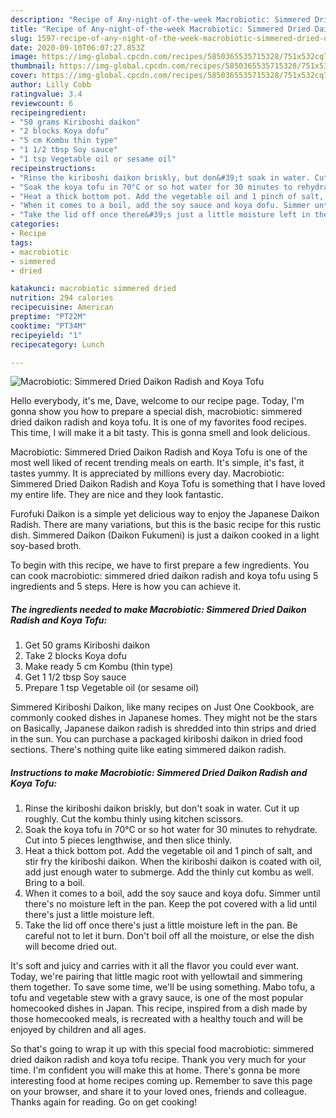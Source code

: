 ```yaml
---
description: "Recipe of Any-night-of-the-week Macrobiotic: Simmered Dried Daikon Radish and Koya Tofu"
title: "Recipe of Any-night-of-the-week Macrobiotic: Simmered Dried Daikon Radish and Koya Tofu"
slug: 1597-recipe-of-any-night-of-the-week-macrobiotic-simmered-dried-daikon-radish-and-koya-tofu
date: 2020-09-10T06:07:27.853Z
image: https://img-global.cpcdn.com/recipes/5850365535715328/751x532cq70/macrobiotic-simmered-dried-daikon-radish-and-koya-tofu-recipe-main-photo.jpg
thumbnail: https://img-global.cpcdn.com/recipes/5850365535715328/751x532cq70/macrobiotic-simmered-dried-daikon-radish-and-koya-tofu-recipe-main-photo.jpg
cover: https://img-global.cpcdn.com/recipes/5850365535715328/751x532cq70/macrobiotic-simmered-dried-daikon-radish-and-koya-tofu-recipe-main-photo.jpg
author: Lilly Cobb
ratingvalue: 3.4
reviewcount: 6
recipeingredient:
- "50 grams Kiriboshi daikon"
- "2 blocks Koya dofu"
- "5 cm Kombu thin type"
- "1 1/2 tbsp Soy sauce"
- "1 tsp Vegetable oil or sesame oil"
recipeinstructions:
- "Rinse the kiriboshi daikon briskly, but don&#39;t soak in water. Cut it up roughly. Cut the kombu thinly using kitchen scissors."
- "Soak the koya tofu in 70°C or so hot water for 30 minutes to rehydrate. Cut into 5 pieces lengthwise, and then slice thinly."
- "Heat a thick bottom pot. Add the vegetable oil and 1 pinch of salt, and stir fry the kiriboshi daikon. When the kiriboshi daikon is coated with oil, add just enough water to submerge. Add the thinly cut kombu as well. Bring to a boil."
- "When it comes to a boil, add the soy sauce and koya dofu. Simmer until there&#39;s no moisture left in the pan. Keep the pot covered with a lid until there&#39;s just a little moisture left."
- "Take the lid off once there&#39;s just a little moisture left in the pan. Be careful not to let it burn. Don&#39;t boil off all the moisture, or else the dish will become dried out."
categories:
- Recipe
tags:
- macrobiotic
- simmered
- dried

katakunci: macrobiotic simmered dried 
nutrition: 294 calories
recipecuisine: American
preptime: "PT22M"
cooktime: "PT34M"
recipeyield: "1"
recipecategory: Lunch

---
```



![Macrobiotic: Simmered Dried Daikon Radish and Koya Tofu](https://img-global.cpcdn.com/recipes/5850365535715328/751x532cq70/macrobiotic-simmered-dried-daikon-radish-and-koya-tofu-recipe-main-photo.jpg)

Hello everybody, it's me, Dave, welcome to our recipe page. Today, I'm gonna show you how to prepare a special dish, macrobiotic: simmered dried daikon radish and koya tofu. It is one of my favorites food recipes. This time, I will make it a bit tasty. This is gonna smell and look delicious.

Macrobiotic: Simmered Dried Daikon Radish and Koya Tofu is one of the most well liked of recent trending meals on earth. It's simple, it's fast, it tastes yummy. It is appreciated by millions every day. Macrobiotic: Simmered Dried Daikon Radish and Koya Tofu is something that I have loved my entire life. They are nice and they look fantastic.

Furofuki Daikon is a simple yet delicious way to enjoy the Japanese Daikon Radish. There are many variations, but this is the basic recipe for this rustic dish. Simmered Daikon (Daikon Fukumeni) is just a daikon cooked in a light soy-based broth.


To begin with this recipe, we have to first prepare a few ingredients. You can cook macrobiotic: simmered dried daikon radish and koya tofu using 5 ingredients and 5 steps. Here is how you can achieve it.

<!--inarticleads1-->

##### The ingredients needed to make Macrobiotic: Simmered Dried Daikon Radish and Koya Tofu:

1. Get 50 grams Kiriboshi daikon
1. Take 2 blocks Koya dofu
1. Make ready 5 cm Kombu (thin type)
1. Get 1 1/2 tbsp Soy sauce
1. Prepare 1 tsp Vegetable oil (or sesame oil)


Simmered Kiriboshi Daikon, like many recipes on Just One Cookbook, are commonly cooked dishes in Japanese homes. They might not be the stars on Basically, Japanese daikon radish is shredded into thin strips and dried in the sun. You can purchase a packaged kiriboshi daikon in dried food sections. There&#39;s nothing quite like eating simmered daikon radish. 

<!--inarticleads2-->

##### Instructions to make Macrobiotic: Simmered Dried Daikon Radish and Koya Tofu:

1. Rinse the kiriboshi daikon briskly, but don&#39;t soak in water. Cut it up roughly. Cut the kombu thinly using kitchen scissors.
1. Soak the koya tofu in 70°C or so hot water for 30 minutes to rehydrate. Cut into 5 pieces lengthwise, and then slice thinly.
1. Heat a thick bottom pot. Add the vegetable oil and 1 pinch of salt, and stir fry the kiriboshi daikon. When the kiriboshi daikon is coated with oil, add just enough water to submerge. Add the thinly cut kombu as well. Bring to a boil.
1. When it comes to a boil, add the soy sauce and koya dofu. Simmer until there&#39;s no moisture left in the pan. Keep the pot covered with a lid until there&#39;s just a little moisture left.
1. Take the lid off once there&#39;s just a little moisture left in the pan. Be careful not to let it burn. Don&#39;t boil off all the moisture, or else the dish will become dried out.


It&#39;s soft and juicy and carries with it all the flavor you could ever want. Today, we&#39;re pairing that little magic root with yellowtail and simmering them together. To save some time, we&#39;ll be using something. Mabo tofu, a tofu and vegetable stew with a gravy sauce, is one of the most popular homecooked dishes in Japan. This recipe, inspired from a dish made by those homecooked meals, is recreated with a healthy touch and will be enjoyed by children and all ages. 

So that's going to wrap it up with this special food macrobiotic: simmered dried daikon radish and koya tofu recipe. Thank you very much for your time. I'm confident you will make this at home. There's gonna be more interesting food at home recipes coming up. Remember to save this page on your browser, and share it to your loved ones, friends and colleague. Thanks again for reading. Go on get cooking!
